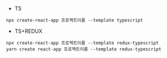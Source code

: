 - TS
```
npx create-react-app 프로젝트이름 --template typescript
```

- TS+REDUX
```
npx create-react-app 프로젝트이름 --template redux-typescript
yarn create react-app 프로젝트이름 --template redux-typescript
```
